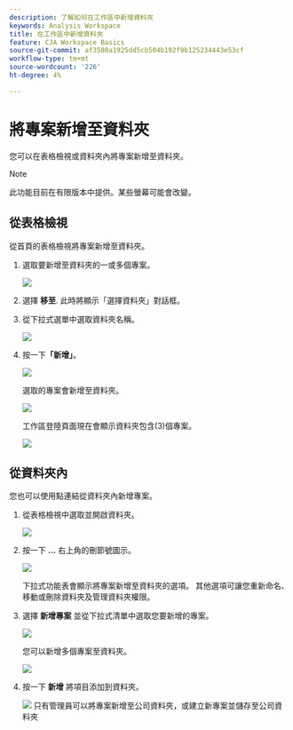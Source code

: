 ```yaml
---
description: 了解如何在工作區中新增資料夾
keywords: Analysis Workspace
title: 在工作區中新增資料夾
feature: CJA Workspace Basics
source-git-commit: af3580a1925dd5cb504b192f9b125234443e53cf
workflow-type: tm+mt
source-wordcount: '226'
ht-degree: 4%

---
```



# 將專案新增至資料夾

您可以在表格檢視或資料夾內將專案新增至資料夾。

>[!NOTE]
>
>此功能目前在有限版本中提供。某些螢幕可能會改變。

## 從表格檢視

從首頁的表格檢視將專案新增至資料夾。

1. 選取要新增至資料夾的一或多個專案。

   ![](/help/analysis-workspace/build-workspace-project/assets/move-tv-selected.png)

1. 選擇 **移至**. 此時將顯示「選擇資料夾」對話框。

1. 從下拉式選單中選取資料夾名稱。

   ![](/help/analysis-workspace/build-workspace-project/assets/move-select-folder.png)

1. 按一下&#x200B;**「新增」**。

   ![](/help/analysis-workspace/build-workspace-project/assets/move-add.png)

   選取的專案會新增至資料夾。

   ![](/help/analysis-workspace/build-workspace-project/assets/move-projects-added.png)

   工作區登陸頁面現在會顯示資料夾包含(3)個專案。

   ![](/help/analysis-workspace/build-workspace-project/assets/move-folders-updated.png)

## 從資料夾內

您也可以使用點連結從資料夾內新增專案。

1. 從表格檢視中選取並開啟資料夾。

   ![](/help/analysis-workspace/build-workspace-project/assets/move-open-folder.png)

1. 按一下 **...** 右上角的刪節號圖示。

   ![](/help/analysis-workspace/build-workspace-project/assets/add-projects-elipsis.png)

   下拉式功能表會顯示將專案新增至資料夾的選項。 其他選項可讓您重新命名、移動或刪除資料夾及管理資料夾權限。

1. 選擇 **新增專案** 並從下拉式清單中選取您要新增的專案。

   ![](/help/analysis-workspace/build-workspace-project/assets/select-add-projects.png)

   您可以新增多個專案至資料夾。

   ![](/help/analysis-workspace/build-workspace-project/assets/move-add-multiple-projects.png)

1. 按一下 **新增** 將項目添加到資料夾。

   ![](/help/analysis-workspace/build-workspace-project/assets/move-added-items.png)
只有管理員可以將專案新增至公司資料夾，或建立新專案並儲存至公司資料夾
